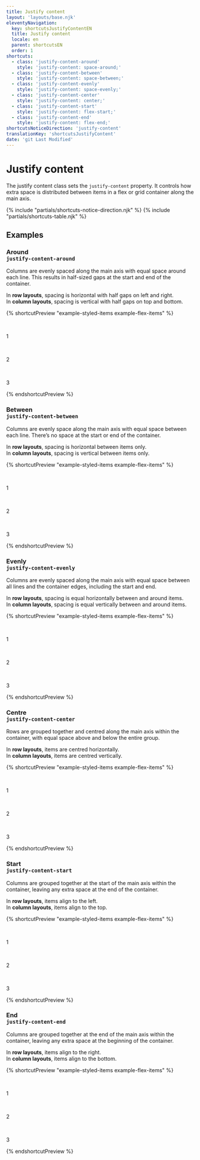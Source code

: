 ```yaml
---
title: Justify content
layout: 'layouts/base.njk'
eleventyNavigation:
  key: shortcutsJustifyContentEN
  title: Justify content
  locale: en
  parent: shortcutsEN
  order: 1
shortcuts:
  - class: 'justify-content-around'
    style: 'justify-content: space-around;'
  - class: 'justify-content-between'
    style: 'justify-content: space-between;'
  - class: 'justify-content-evenly'
    style: 'justify-content: space-evenly;'
  - class: 'justify-content-center'
    style: 'justify-content: center;'
  - class: 'justify-content-start'
    style: 'justify-content: flex-start;'
  - class: 'justify-content-end'
    style: 'justify-content: flex-end;'
shortcutsNoticeDirection: 'justify-content'
translationKey: 'shortcutsJustifyContent'
date: 'git Last Modified'
---
```


# Justify content

The justify content class sets the `justify-content` property. It controls how extra space is distributed between items in a flex or grid container along the main axis.

{% include "partials/shortcuts-notice-direction.njk" %}
{% include "partials/shortcuts-table.njk" %}

## Examples

### Around<br/>`justify-content-around`

Columns are evenly spaced along the main axis with equal space around each line. This results in half-sized gaps at the start and end of the container.

In **row layouts**, spacing is horizontal with half gaps on left and right.<br/>
In **column layouts**, spacing is vertical with half gaps on top and bottom.

{% shortcutPreview "example-styled-items example-flex-items" %}

<div class="d-flex justify-content-around">
  <p>1</p>
  <p>2</p>
  <p>3</p>
</div>
{% endshortcutPreview %}

### Between<br/>`justify-content-between`

Columns are evenly space along the main axis with equal space between each line. There’s no space at the start or end of the container.

In **row layouts**, spacing is horizontal between items only.<br/>
In **column layouts**, spacing is vertical between items only.

{% shortcutPreview "example-styled-items example-flex-items" %}

<div class="d-flex justify-content-between">
  <p>1</p>
  <p>2</p>
  <p>3</p>
</div>
{% endshortcutPreview %}

### Evenly<br/>`justify-content-evenly`

Columns are evenly spaced along the main axis with equal space between all lines and the container edges, including the start and end.

In **row layouts**, spacing is equal horizontally between and around items.<br/>
In **column layouts**, spacing is equal vertically between and around items.

{% shortcutPreview "example-styled-items example-flex-items" %}

<div class="d-flex justify-content-evenly">
  <p>1</p>
  <p>2</p>
  <p>3</p>
</div>
{% endshortcutPreview %}

### Centre<br/>`justify-content-center`

Rows are grouped together and centred along the main axis within the container, with equal space above and below the entire group.

In **row layouts**, items are centred horizontally.<br/>
In **column layouts**, items are centred vertically.

{% shortcutPreview "example-styled-items example-flex-items" %}

<div class="d-flex justify-content-center">
  <p>1</p>
  <p>2</p>
  <p>3</p>
</div>
{% endshortcutPreview %}

### Start<br/>`justify-content-start`

Columns are grouped together at the start of the main axis within the container, leaving any extra space at the end of the container.

In **row layouts**, items align to the left.<br/>
In **column layouts**, items align to the top.

{% shortcutPreview "example-styled-items example-flex-items" %}

<div class="d-flex justify-content-start">
  <p>1</p>
  <p>2</p>
  <p>3</p>
</div>
{% endshortcutPreview %}

### End<br/>`justify-content-end`

Columns are grouped together at the end of the main axis within the container, leaving any extra space at the beginning of the container.

In **row layouts**, items align to the right.<br/>
In **column layouts**, items align to the bottom.

{% shortcutPreview "example-styled-items example-flex-items" %}

<div class="d-flex justify-content-end">
  <p>1</p>
  <p>2</p>
  <p>3</p>
</div>
{% endshortcutPreview %}
